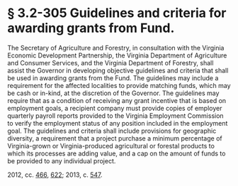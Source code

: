 # § 3.2-305 Guidelines and criteria for awarding grants from Fund.

<p>The Secretary of Agriculture and Forestry, in consultation with the Virginia Economic Development Partnership, the Virginia Department of Agriculture and Consumer Services, and the Virginia Department of Forestry, shall assist the Governor in developing objective guidelines and criteria that shall be used in awarding grants from the Fund. The guidelines may include a requirement for the affected localities to provide matching funds, which may be cash or in-kind, at the discretion of the Governor. The guidelines may require that as a condition of receiving any grant incentive that is based on employment goals, a recipient company must provide copies of employer quarterly payroll reports provided to the Virginia Employment Commission to verify the employment status of any position included in the employment goal. The guidelines and criteria shall include provisions for geographic diversity, a requirement that a project purchase a minimum percentage of Virginia-grown or Virginia-produced agricultural or forestal products to which its processes are adding value, and a cap on the amount of funds to be provided to any individual project.</p><p>2012, cc. <a href='http://lis.virginia.gov/cgi-bin/legp604.exe?121+ful+CHAP0466'>466</a>, <a href='http://lis.virginia.gov/cgi-bin/legp604.exe?121+ful+CHAP0622'>622</a>; 2013, c. <a href='http://lis.virginia.gov/cgi-bin/legp604.exe?131+ful+CHAP0547'>547</a>.</p>